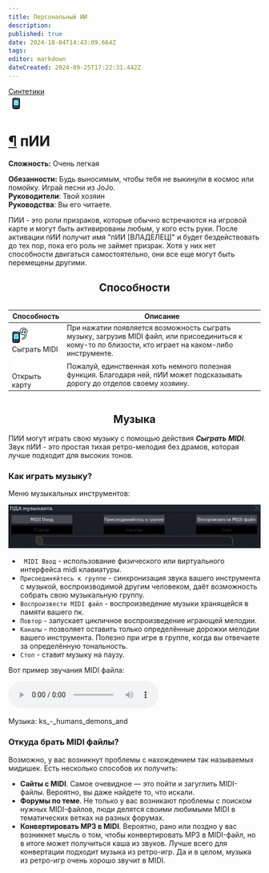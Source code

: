 ```yaml
---
title: Персональный ИИ
description: 
published: true
date: 2024-10-04T14:43:09.664Z
tags: 
editor: markdown
dateCreated: 2024-09-25T17:22:31.442Z
---
```


<div style="display: flex; justify-content: center;">
  <div class="roles-passport sint">
    <div class="title sint"><a href="/roles/synthetics" class="is-internal-link is-valid-page">Синтетики</a></div>
    <div>
      <div><div><img id="ai-image" src="/roles/personalai.png" onclick="toggleImageAndText(this)"></div></div>
      <div>
        <div id="ai-info">
          <h1 id="пии" class="toc-header"><a class="toc-anchor" href="#пии">¶</a> пИИ</h1>
          <p><strong>Сложность:</strong> Очень легкая</p>
          <strong>Обязанности:</strong> Будь выносимым, чтобы тебя не выкинули в космос или помойку. Играй песни из JoJo.<br>
          <b>Руководители</b>: Твой хозяин<br>
          <b>Руководства</b>: Вы его читаете.
        </div>
      </div>
    </div>
  </div>
</div>

ПИИ - это роли призраков, которые обычно встречаются на игровой карте и могут быть активированы любым, у кого есть руки. После активации пИИ получит имя "пИИ [ВЛАДЕЛЕЦ]" и будет бездействовать до тех пор, пока его роль не займет призрак. Хотя у них нет способности двигаться самостоятельно, они все еще могут быть перемещены другими.

## <center> Способности

<center style="overflow-x: auto">
  <table class="pai" id="ai-table">
    <thead>
      <tr>
        <th>Способность</th>
        <th>Описание</th>
      </tr>
    </thead>
    <tbody>
      <tr>
        <td><img src="/pai-midi.png"><br>Сыграть MIDI</td>
        <td>При нажатии появляется возможность сыграть музыку, загрузив MIDI файл, или присоединиться к кому-то по близости, кто играет на каком-либо инструменте.</td>
      </tr>
      <tr>
        <td><img src="/home.png"><br>Открыть карту</td>
        <td>Пожалуй, единственная хоть немного полезная функция. Благодаря ней, пИИ может подсказывать дорогу до отделов своему хозяину.</td>
      </tr>
    </tbody>
  </table>
</center>

## <center> Музыка
ПИИ могут играть свою музыку с помощью действия ***Сыграть MIDI***. Звук пИИ - это простая тихая ретро-мелодия без драмов, которая лучше подходит для высоких тонов. 

  <h3>Как играть музыку?</h3>

  Меню музыкальных инструментов:<p>![musician_pda.jpg](/musician_pda.jpg)
  - <code> MIDI Ввод</code> - использование физического или виртуального интерфейса midi клавиатуры.
  - <code>Присоединяйтесь к группе</code> - синхронизация звука вашего инструмента с музыкой, воспроизводимой другим человеком, даёт возможность собрать свою музыкальную группу.
  - <code>Воспроизвести MIDI файл</code> - воспроизведение музыки хранящейся в памяти вашего пк.
  - <code>Повтор</code> - запускает цикличное воспроизведение играющей мелодии.
  - <code>Каналы</code> - позволяет оставить только определённые дорожки мелодии вашего инструмента. Полезно при игре в группе, когда вы отвечаете за определённую тональность.
  - <code>Стоп</code> - ставит музыку на паузу.

Вот пример звучания MIDI файла:

<audio controls>
  <source src="/ks_-_humans_demons_and.mp3" type="audio/mpeg">
</audio>

Музыка: ks_-_humans_demons_and

<div class="center">
  <h3>Откуда брать MIDI файлы?</h3>
</div>
Возможно, у вас возникнут проблемы с нахождением так называемых мидишек. Есть несколько способов их получить:
<ul>
  <li><strong>Сайты с MIDI</strong>. Самое очевидное — это пойти и загуглить MIDI-файлы. Вероятно, вы даже найдете то, что искали.</li>
  <li><strong>Форумы по теме</strong>. Не только у вас возникают проблемы с поиском нужных MIDI-файлов, люди делятся своими любимыми MIDI в тематических ветках на разных форумах.</li>
  <li><strong>Конвертировать MP3 в MIDI</strong>. Вероятно, рано или поздно у вас возникнет мысль о том, чтобы конвертировать MP3 в MIDI-файл, но в итоге может получиться каша из звуков. Лучше всего для конвертации подходит музыка из ретро-игр. Да и в целом, музыка из ретро-игр очень хорошо звучит в MIDI. </li>
</ul>

<div class="table"></div>